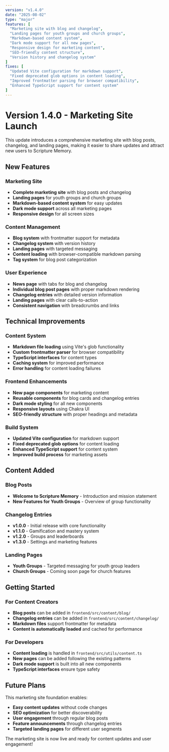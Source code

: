 ```yaml
---
version: "v1.4.0"
date: "2025-08-02"
type: "major"
features: [
  "Marketing site with blog and changelog",
  "Landing pages for youth groups and church groups",
  "Markdown-based content system",
  "Dark mode support for all new pages",
  "Responsive design for marketing content",
  "SEO-friendly content structure",
  "Version history and changelog system"
]
fixes: [
  "Updated Vite configuration for markdown support",
  "Fixed deprecated glob options in content loading",
  "Improved frontmatter parsing for browser compatibility",
  "Enhanced TypeScript support for content system"
]
---
```


# Version 1.4.0 - Marketing Site Launch

This update introduces a comprehensive marketing site with blog posts, changelog, and landing pages, making it easier to share updates and attract new users to Scripture Memory.

## New Features

### Marketing Site
- **Complete marketing site** with blog posts and changelog
- **Landing pages** for youth groups and church groups
- **Markdown-based content system** for easy updates
- **Dark mode support** across all marketing pages
- **Responsive design** for all screen sizes

### Content Management
- **Blog system** with frontmatter support for metadata
- **Changelog system** with version history
- **Landing pages** with targeted messaging
- **Content loading** with browser-compatible markdown parsing
- **Tag system** for blog post categorization

### User Experience
- **News page** with tabs for blog and changelog
- **Individual blog post pages** with proper markdown rendering
- **Changelog entries** with detailed version information
- **Landing pages** with clear calls-to-action
- **Consistent navigation** with breadcrumbs and links

## Technical Improvements

### Content System
- **Markdown file loading** using Vite's glob functionality
- **Custom frontmatter parser** for browser compatibility
- **TypeScript interfaces** for content types
- **Caching system** for improved performance
- **Error handling** for content loading failures

### Frontend Enhancements
- **New page components** for marketing content
- **Reusable components** for blog cards and changelog entries
- **Dark mode styling** for all new components
- **Responsive layouts** using Chakra UI
- **SEO-friendly structure** with proper headings and metadata

### Build System
- **Updated Vite configuration** for markdown support
- **Fixed deprecated glob options** for content loading
- **Enhanced TypeScript support** for content system
- **Improved build process** for marketing assets

## Content Added

### Blog Posts
- **Welcome to Scripture Memory** - Introduction and mission statement
- **New Features for Youth Groups** - Overview of group functionality

### Changelog Entries
- **v1.0.0** - Initial release with core functionality
- **v1.1.0** - Gamification and mastery system
- **v1.2.0** - Groups and leaderboards
- **v1.3.0** - Settings and marketing features

### Landing Pages
- **Youth Groups** - Targeted messaging for youth group leaders
- **Church Groups** - Coming soon page for church features

## Getting Started

### For Content Creators
- **Blog posts** can be added in `frontend/src/content/blog/`
- **Changelog entries** can be added in `frontend/src/content/changelog/`
- **Markdown files** support frontmatter for metadata
- **Content is automatically loaded** and cached for performance

### For Developers
- **Content loading** is handled in `frontend/src/utils/content.ts`
- **New pages** can be added following the existing patterns
- **Dark mode support** is built into all new components
- **TypeScript interfaces** ensure type safety

## Future Plans

This marketing site foundation enables:
- **Easy content updates** without code changes
- **SEO optimization** for better discoverability
- **User engagement** through regular blog posts
- **Feature announcements** through changelog entries
- **Targeted landing pages** for different user segments

The marketing site is now live and ready for content updates and user engagement! 